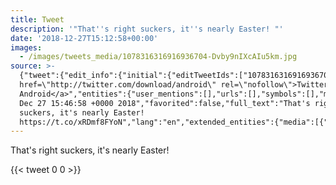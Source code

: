 ```yaml
---
title: Tweet
description: '"That''s right suckers, it''s nearly Easter! "'
date: '2018-12-27T15:12:58+00:00'
images:
  - /images/tweets_media/1078316316916936704-Dvby9nIXcAIu5km.jpg
source: >-
  {"tweet":{"edit_info":{"initial":{"editTweetIds":["1078316316916936704"],"editableUntil":"2018-12-27T16:46:58.758Z","editsRemaining":"5","isEditEligible":true}},"retweeted":false,"source":"<a
  href=\"http://twitter.com/download/android\" rel=\"nofollow\">Twitter for
  Android</a>","entities":{"user_mentions":[],"urls":[],"symbols":[],"media":[{"expanded_url":"https://twitter.com/toychicken/status/1078316316916936704/photo/1","indices":["42","65"],"url":"https://t.co/xRDmf8FYoN","media_url":"http://pbs.twimg.com/media/Dvby9nIXcAIu5km.jpg","id_str":"1078316301091827714","id":"1078316301091827714","media_url_https":"https://pbs.twimg.com/media/Dvby9nIXcAIu5km.jpg","sizes":{"medium":{"w":"900","h":"1200","resize":"fit"},"large":{"w":"1080","h":"1440","resize":"fit"},"thumb":{"w":"150","h":"150","resize":"crop"},"small":{"w":"510","h":"680","resize":"fit"}},"type":"photo","display_url":"pic.twitter.com/xRDmf8FYoN"}],"hashtags":[]},"display_text_range":["0","65"],"favorite_count":"0","id_str":"1078316316916936704","truncated":false,"retweet_count":"0","id":"1078316316916936704","possibly_sensitive":false,"created_at":"Thu
  Dec 27 15:46:58 +0000 2018","favorited":false,"full_text":"That's right
  suckers, it's nearly Easter!
  https://t.co/xRDmf8FYoN","lang":"en","extended_entities":{"media":[{"expanded_url":"https://twitter.com/toychicken/status/1078316316916936704/photo/1","indices":["42","65"],"url":"https://t.co/xRDmf8FYoN","media_url":"http://pbs.twimg.com/media/Dvby9nIXcAIu5km.jpg","id_str":"1078316301091827714","id":"1078316301091827714","media_url_https":"https://pbs.twimg.com/media/Dvby9nIXcAIu5km.jpg","sizes":{"medium":{"w":"900","h":"1200","resize":"fit"},"large":{"w":"1080","h":"1440","resize":"fit"},"thumb":{"w":"150","h":"150","resize":"crop"},"small":{"w":"510","h":"680","resize":"fit"}},"type":"photo","display_url":"pic.twitter.com/xRDmf8FYoN"}]}}}
---
```

That's right suckers, it's nearly Easter! 
    
{{< tweet 0 0 >}}
    
